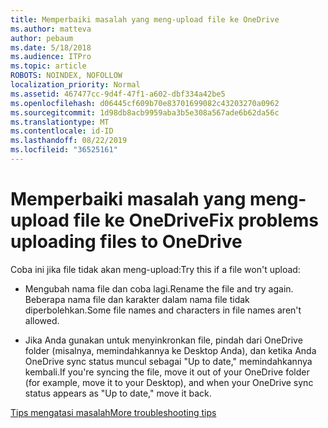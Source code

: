 ```yaml
---
title: Memperbaiki masalah yang meng-upload file ke OneDrive
ms.author: matteva
author: pebaum
ms.date: 5/18/2018
ms.audience: ITPro
ms.topic: article
ROBOTS: NOINDEX, NOFOLLOW
localization_priority: Normal
ms.assetid: 467477cc-9d4f-47f1-a602-dbf334a42be5
ms.openlocfilehash: d06445cf609b70e83701699082c43203270a0962
ms.sourcegitcommit: 1d98db8acb9959aba3b5e308a567ade6b62da56c
ms.translationtype: MT
ms.contentlocale: id-ID
ms.lasthandoff: 08/22/2019
ms.locfileid: "36525161"
---
```

# <a name="fix-problems-uploading-files-to-onedrive"></a><span data-ttu-id="3c394-102">Memperbaiki masalah yang meng-upload file ke OneDrive</span><span class="sxs-lookup"><span data-stu-id="3c394-102">Fix problems uploading files to OneDrive</span></span>

<span data-ttu-id="3c394-103">Coba ini jika file tidak akan meng-upload:</span><span class="sxs-lookup"><span data-stu-id="3c394-103">Try this if a file won't upload:</span></span>
  
- <span data-ttu-id="3c394-104">Mengubah nama file dan coba lagi.</span><span class="sxs-lookup"><span data-stu-id="3c394-104">Rename the file and try again.</span></span> <span data-ttu-id="3c394-105">Beberapa nama file dan karakter dalam nama file tidak diperbolehkan.</span><span class="sxs-lookup"><span data-stu-id="3c394-105">Some file names and characters in file names aren't allowed.</span></span> 
    
- <span data-ttu-id="3c394-106">Jika Anda gunakan untuk menyinkronkan file, pindah dari OneDrive folder (misalnya, memindahkannya ke Desktop Anda), dan ketika Anda OneDrive sync status muncul sebagai "Up to date," memindahkannya kembali.</span><span class="sxs-lookup"><span data-stu-id="3c394-106">If you're syncing the file, move it out of your OneDrive folder (for example, move it to your Desktop), and when your OneDrive sync status appears as "Up to date," move it back.</span></span> 
    
[<span data-ttu-id="3c394-107">Tips mengatasi masalah</span><span class="sxs-lookup"><span data-stu-id="3c394-107">More troubleshooting tips</span></span>](https://go.microsoft.com/fwlink/?linkid=873155)
  

